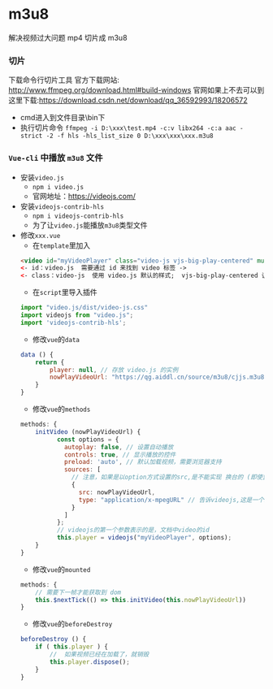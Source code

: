 # m3u8
解决视频过大问题   mp4 切片成 m3u8

### 切片
下载命令行切片工具
官方下载网站: http://www.ffmpeg.org/download.html#build-windows
官网如果上不去可以到这里下载:https://download.csdn.net/download/qq_36592993/18206572
- cmd进入到文件目录\bin下
- 执行切片命令
```ffmpeg -i D:\xxx\test.mp4 -c:v libx264 -c:a aac -strict -2 -f hls -hls_list_size 0 D:\xxx\xxx\xxx.m3u8```

### `Vue-cli` 中播放 `m3u8` 文件
- 安装`video.js`
	- `npm i video.js`
	- 官网地址：https://videojs.com/
- 安装`videojs-contrib-hls`
	- `npm i videojs-contrib-hls`
	- 为了让`video.js`能播放`m3u8`类型文件
- 修改`xxx.vue`
	- 在`template`里加入
	```html
	<video id="myVideoPlayer" class="video-js vjs-big-play-centered" muted></video>
	<- id：video.js  需要通过 id 来找到 video 标签 ->
	<- class：video-js  使用 video.js 默认的样式;  vjs-big-play-centered 让播放按钮居中 ->
	```
	- 在`script`里导入插件
	```js
	import "video.js/dist/video-js.css"
	import videojs from "video.js";
	import 'videojs-contrib-hls';
	```
	- 修改`vue`的`data`
	```js
	data () {
		return {
			player: null, // 存放 video.js 的实例
			nowPlayVideoUrl: "https://qg.aiddl.cn/source/m3u8/cjjs.m3u8" // m3u8 的地址，不要放到项目里，webpack 无法解析此类文件
		}
	}
	```
	- 修改`vue`的`methods`
	```js
	methods: {
		initVideo (nowPlayVideoUrl) {
			  const options = {
				autoplay: false, // 设置自动播放
				controls: true, // 显示播放的控件
				preload: 'auto', // 默认加载视频，需要浏览器支持
				sources: [
				  // 注意，如果是以option方式设置的src,是不能实现 换台的 (即使监听了nowPlayVideoUrl也没实现)
				  {
					src: nowPlayVideoUrl,
					type: "application/x-mpegURL" // 告诉videojs,这是一个hls流
				  }
				]
			  };
			  // videojs的第一个参数表示的是，文档中video的id
			  this.player = videojs("myVideoPlayer", options);
    	}
	}
	```
	- 修改`vue`的`mounted`
	```js
	methods: {
		// 需要下一帧才能获取到 dom
		this.$nextTick(() => this.initVideo(this.nowPlayVideoUrl))
	}
	```
	- 修改`vue`的`beforeDestroy`
	```js
	beforeDestroy () {
		if ( this.player ) {
			//	如果视频已经在加载了，就销毁
			this.player.dispose();
		}
	}
	```
